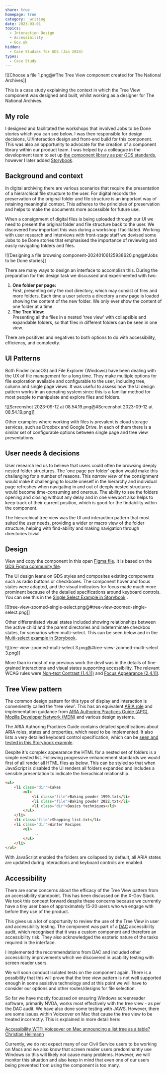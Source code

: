 ```yaml
---
share: true
homepage: true
category: _writing
date: 2023-03-01
topics:
  - Interaction Design
  - Accessibility
  - Gov.uk
hidden:
  - Case Studies for GDS (Jan 2024)
types:
  - Case Study
---
```



![[Choose a file 1.png@#The Tree View component created for The National Archives]]

This is a case study explaining the context in which the Tree View component was designed and built, whilst working as a designer for The National Archives. 

## My role
I designed and facilitated the workshops that involved Jobs to be Done stories which you can see below. I was then responsible for design decisions, UI/Interaction design and front-end build for this component. This was also an opportunity to advocate for the creation of a component library within our product team. I was helped by a colleague in the development team to set up [the component library as per GDS standards](https://github.com/nationalarchives/tdr-components), however I later added [Storybook](https://nationalarchives.github.io/tdr-components/?path=/story/tdr-docs--page). 

## Background and context

In digital archiving there are various scenarios that require the presentation of a hierarchical file structure to the user. For digital records the preservation of the original folder and file structure is an important way of retaining meaningful context. This adheres to the principles of preservation and helps to make the documents more accessible for future use. 

When a consignment of digital files is being uploaded through our UI we need to present the original folder and file structure back to the user. We discovered how important this was during a workshop I facilitated. Working with user research and interviews with front-stage staff we devised some Jobs to be Done stories that emphasised the importance of reviewing and easily navigating folders and files. 

![[Designing a file browsing component-20240106125938620.png@#Jobs to be Done stories]]


There are many ways to design an interface to accomplish this. During the preparation for this design task we discussed and experimented with two:  
1. **One folder per page:**<br>First, presenting only the root directory, which may consist of files and more folders. Each time a user selects a directory a new page is loaded showing the content of the new folder. We only ever show the content of one folder at a time. 
2. **The Tree View:**<br>Presenting all the files in a nested 'tree view' with collapsible and expandable folders, so that files in different folders can be seen in one view.

There are positives and negatives to both options to do with accessibility, efficiency, and complexity.  

## UI Patterns
Both Finder (macOS) and File Explorer (Windows) have been dealing with the UX of file management for a long time. They make multiple options for file exploration available and configurable to the user, including tree, column and single page views. It was useful to assess how the UI design pattern works in an operating system since this is a familiar method for most people to manipulate and explore files and folders. 

![[Screenshot 2023-09-12 at 08.54.19.png@#Screenshot 2023-09-12 at 08.54.19.png]]

Other examples where working with files is prevalent is cloud storage services, such as Dropbox and Google Drive. In each of them there is a similar set of configurable options between single page and tree view presentations. 

## User needs & decisions
User research led us to believe that users could often be browsing deeply nested folder structures. The 'one page per folder' option would make this challenging for a number of reasons. This *narrow view* of the consignment would make it challenging to locate oneself in the hierarchy and individual page refreshes when navigating in and out of deeply nested structures would become time-consuming and onerous. The ability to see the folders opening and closing without any delay and in one viewport also helps to keep track of their current position, which is good for the findability within the component. 

The hierarchical tree view was the UI and interaction pattern that most suited the user needs, providing a wider or macro view of the folder structure, helping with find-ability and making navigation through directories trivial.

## Design

View and copy the component in this open [Figma file](https://www.figma.com/file/Q1I8wOlOkKe5biTkXIzgIc/GDS-Tree-View?type=design&node-id=21012%3A12289&mode=design&t=mFYZ8jiYRr3z62yE-1). It is based on the [GDS Figma community file](https://www.figma.com/community/file/946837271092540314/GOV.UK-Design-System). 

<!-- 
> [!NOTE] Tidy up and publish as Figma component
> Currently the Figma file could be organised better so will return to this and make the Tree View a proper component.  
-->

The UI design leans on GDS styles and composites existing components such as radio buttons or checkboxes. The component hover and focus states were adapted, and the visual indicators for focus made much more prominent because of the detailed specifications around keyboard controls. You can see this in the [Single Select Example in Storybook](https://nationalarchives.github.io/tdr-components/?path=/story/tdr-tree-view--expand-select-and-display-selected) .

![[tree-view-zoomed-single-select.png@#tree-view-zoomed-single-select.png]]

Other differentiated visual states included showing relationships between the active child and the parent directories and indeterminate checkbox states, for scenarios when multi-select. This can be seen below and in the [Multi-select example in Storybook](https://nationalarchives.github.io/tdr-components/?path=/story/tdr-tree-view--multiple-select-child-sets-parent-to-indeterminate).

![[tree-view-zoomed-multi-select 3.png@#tree-view-zoomed-multi-select 3.png]]

More than in most of my previous work the devil was in the details of fine-grained interactions and visual states supporting accessibility. The relevant WCAG rules were [Non-text Contrast (1.4.11)](https://www.w3.org/WAI/WCAG22/Understanding/non-text-contrast.html) and [Focus Appearance (2.4.11)](https://www.w3.org/WAI/WCAG22/Understanding/focus-appearance.html).

## Tree View pattern
The common design pattern for this type of display and interaction is conveniently called the 'tree view'. This has an equivalent [ARIA role](https://www.w3.org/TR/2017/REC-wai-aria-1.1-20171214/#tree) and implementation guidance from [ARIA Authoring Practices Guide (APG)](https://www.w3.org/WAI/ARIA/apg/patterns/treeview/), [Mozilla Developer Network (MDN)](https://developer.mozilla.org/en-US/docs/Web/Accessibility/ARIA/Roles/tree_role) and various design systems.

<!-- See more 
[[UX Pattern - Tree view@#UX research on the Tree View]].
-->

The ARIA Authoring Practices Guide contains detailed specifications about ARIA roles, states and properties, which need to be implemented. It also lists a very detailed keyboard control specification, which can be [seen and tested in this Storybook example](https://nationalarchives.github.io/tdr-components/?path=/story/tdr-tree-view--keyboard-navigate-move-up-with-left-arrow).

Despite it's complex appearance the HTML for a nested set of folders is a simple nested list. Following progressive enhancement standards we would first of all render all HTML files as below. This can be styled so that when JavaScript is disabled the UI renders all folders expanded and includes a sensible presentation to indicate the hierachical relationship. 

```html
<ul>
	<li class="dir">Cakes
		<ul>
			<li class="file">Baking powder 1999.txt</li>
			<li class="file">Baking powder 2022.txt</li>
			<li class="dir">Basics techniques</li>
		</ul>
	</li>
	<li class="file">Shopping list.txt</li>
	<li class="dir">Winter Recipes
		<ul>
			...
		</ul>
	</li>
</ul>
```

With JavaScript enabled the folders are collapsed by default, all ARIA states are updated during interactions and keyboard controls are enabled.

## Accessibility 

There are some concerns about the efficacy of the Tree View pattern from an accessibility standpoint. This has been discussed on the X-Gov Slack. We took this concept forward despite these concerns because we currently have a tiny user base of approximately 15-20 users who we engage with before they use of the product. 

This gives us a lot of opportunity to review the use of the Tree View in user and accessibility testing. The component was part of a [DAC](https://digitalaccessibilitycentre.org/) accessibility audit, which recognised that it was a custom component and therefore an accessibility risk. They also acknowledged the esoteric nature of the tasks required in the interface. 

I implemented the recommendations from DAC and included other accessibility improvements which we discovered in usability testing with screen reader users. 

We will soon conduct isolated tests on the component again. There is a possibility that this will prove that the tree view pattern is not well supported enough in some assistive technology and at this point we will have to consider our options and other routes/designs for file selection.

So far we have mostly focussed on ensuring Windows screenreader software, primarily NVDA, works most effectively with the tree view - as per the DAC audit. We have also done some testing with JAWS. However, there are some issues within Voiceover on Mac that cause the tree view to be treated incorrectly. This is explained in more detail here:

[Accessibility WTF: Voiceover on Mac announcing a list tree as a table? Christian Heilmann](https://christianheilmann.com/2021/07/28/accessibility-wtf-voiceover-on-mac-announcing-a-list-tree-as-a-table/)

Currently, we do not expect many of our Civil Service users to be working on Macs and we also know that screen reader users predominantly use Windows so this will likely not cause many problems. However, we will monitor this situation and also keep in mind that even one of our users being prevented from using the component is too many.